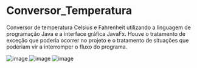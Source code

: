# Conversor_Temperatura
Conversor de temperatura Celsius e Fahrenheit utilizando a linguagem de programação Java e a interface gráfica JavaFx. Houve o tratamento de exceção que poderia ocorrer no projeto e o tratamento de situações que poderiam vir a interromper o fluxo do programa. 

![image](https://user-images.githubusercontent.com/76132917/216719737-2a1697ca-aa9c-4055-a4db-8083b2a8f1b5.png)
![image](https://user-images.githubusercontent.com/76132917/216719893-9f5a97ea-b7a3-4745-bdee-3ea8abad7f4b.png)
![image](https://user-images.githubusercontent.com/76132917/216720660-4afac7f5-b9a3-4ce6-9e3f-705f79b294f7.png)

